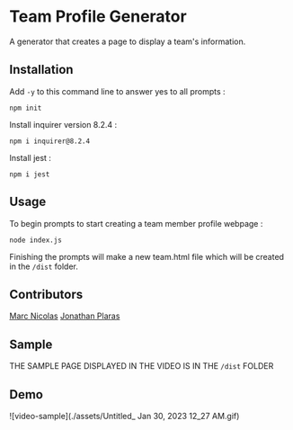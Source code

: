 # Team Profile Generator

A generator that creates a page to display a team's information.

## Installation
Add `-y` to this command line to answer yes to all prompts :
```
npm init
``` 
Install inquirer version 8.2.4 :
```
npm i inquirer@8.2.4 
```
Install jest :
```
npm i jest
```
## Usage

To begin prompts to start creating a team member profile webpage :
```
node index.js 
```
Finishing the prompts will make a new team.html file which will be created in the `/dist` folder.

## Contributors

[Marc Nicolas](https://github.com/marcnicolas0915)
[Jonathan Plaras](https://github.com/pljon)

## Sample

THE SAMPLE PAGE DISPLAYED IN THE VIDEO IS IN THE `/dist` FOLDER

## Demo

![video-sample](./assets/Untitled_ Jan 30, 2023 12_27 AM.gif)
